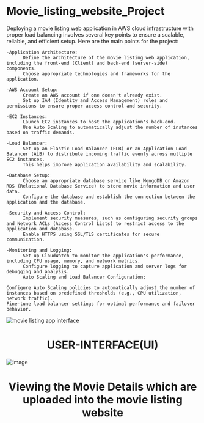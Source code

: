 # Movie_listing_website_Project
Deploying a movie listing web application in AWS cloud infrastructure with proper load balancing involves several key points to ensure a scalable, reliable, and efficient setup. 
  Here are the main points for the project:
  
    -Application Architecture:
          Define the architecture of the movie listing web application, including the front-end (Client) and back-end (server-side) components.
          Choose appropriate technologies and frameworks for the application.
          
    -AWS Account Setup:
          Create an AWS account if one doesn't already exist.
          Set up IAM (Identity and Access Management) roles and permissions to ensure proper access control and security.
          
    -EC2 Instances:
          Launch EC2 instances to host the application's back-end.
          Use Auto Scaling to automatically adjust the number of instances based on traffic demands.
          
    -Load Balancer:
          Set up an Elastic Load Balancer (ELB) or an Application Load Balancer (ALB) to distribute incoming traffic evenly across multiple EC2 instances.
          This helps improve application availability and scalability.
          
    -Database Setup:
          Choose an appropriate database service like MongoDB or Amazon RDS (Relational Database Service) to store movie information and user data.
          Configure the database and establish the connection between the application and the database.
          
    -Security and Access Control:
          Implement security measures, such as configuring security groups and Network ACLs (Access Control Lists) to restrict access to the application and database.
          Enable HTTPS using SSL/TLS certificates for secure communication.
    
    -Monitoring and Logging:
          Set up CloudWatch to monitor the application's performance, including CPU usage, memory, and network metrics.
          Configure logging to capture application and server logs for debugging and analysis.
          Auto Scaling and Load Balancer Configuration:
    
    Configure Auto Scaling policies to automatically adjust the number of instances based on predefined thresholds (e.g., CPU utilization, network traffic).
    Fine-tune load balancer settings for optimal performance and failover behavior.
    
   ![movie listing app interface](https://github.com/Gangadhar-7/Movie_listing_website_Project/assets/102216404/c9c7c241-078f-420e-a4d8-1dc12c991bf3)
   <h1 align="center">USER-INTERFACE(UI)</h1>
   
   ![image](https://github.com/Gangadhar-7/Movie_listing_website_Project/assets/102216404/685fc1b2-a1d3-4133-b3ea-2e8e995cd2b8)
   <h1 align="center">Viewing the Movie Details which are uploaded into the movie listing website</h1>
   



    
